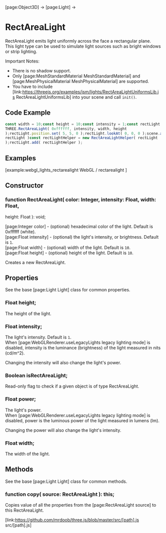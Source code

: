 [page:Object3D] → [page:Light] →

# RectAreaLight

RectAreaLight emits light uniformly across the face a rectangular plane. This
light type can be used to simulate light sources such as bright windows or
strip lighting.  
  
Important Notes:

  * There is no shadow support.
  * Only [page:MeshStandardMaterial MeshStandardMaterial] and [page:MeshPhysicalMaterial MeshPhysicalMaterial] are supported.
  * You have to include [link:https://threejs.org/examples/jsm/lights/RectAreaLightUniformsLib.js RectAreaLightUniformsLib] into your scene and call `init()`.

## Code Example

  
```ts  
const width = 10;const height = 10;const intensity = 1;const rectLight = new
THREE.RectAreaLight( 0xffffff, intensity, width, height
);rectLight.position.set( 5, 5, 0 );rectLight.lookAt( 0, 0, 0 );scene.add(
rectLight )const rectLightHelper = new RectAreaLightHelper( rectLight
);rectLight.add( rectLightHelper );  
```  

## Examples

[example:webgl_lights_rectarealight WebGL / rectarealight ]

## Constructor

###  function RectAreaLight( color: Integer, intensity: Float, width: Float,
height: Float ): void;

[page:Integer color] - (optional) hexadecimal color of the light. Default is
0xffffff (white).  
[page:Float intensity] - (optional) the light's intensity, or brightness.
Default is `1`.  
[page:Float width] - (optional) width of the light. Default is `10`.  
[page:Float height] - (optional) height of the light. Default is `10`.  
  
Creates a new RectAreaLight.

## Properties

See the base [page:Light Light] class for common properties.

###  Float height;

The height of the light.

###  Float intensity;

The light's intensity. Default is `1`.  
When [page:WebGLRenderer.useLegacyLights legacy lighting mode] is disabled,
intensity is the luminance (brightness) of the light measured in nits
(cd/m^2).  
  
Changing the intensity will also change the light's power.

###  Boolean isRectAreaLight;

Read-only flag to check if a given object is of type RectAreaLight.

###  Float power;

The light's power.  
When [page:WebGLRenderer.useLegacyLights legacy lighting mode] is disabled,
power is the luminous power of the light measured in lumens (lm).  
  
Changing the power will also change the light's intensity.

###  Float width;

The width of the light.

## Methods

See the base [page:Light Light] class for common methods.

###  function copy( source: RectAreaLight ): this;

Copies value of all the properties from the [page:RectAreaLight source] to
this RectAreaLight.

[link:https://github.com/mrdoob/three.js/blob/master/src/[path].js
src/[path].js]

